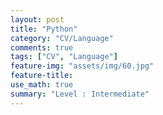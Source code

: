 ```yaml
---
layout: post
title: "Python"
category: "CV/Language"
comments: true
tags: ["CV", "Language"]
feature-img: "assets/img/60.jpg"
feature-title:
use_math: true
summary: "Level : Intermediate"
---
```

